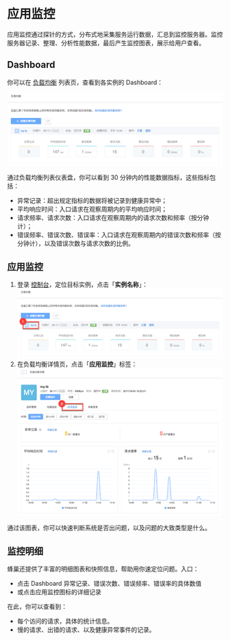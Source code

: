 # 应用监控

应用监控通过探针的方式，分布式地采集服务运行数据，汇总到监控服务器。监控服务器记录、整理、分析性能数据，最后产生监控图表，展示给用户查看。

## Dashboard

你可以在 [负载均衡](https://c.163.com/dashboard#/m/ingress/) 列表页，查看到各实例的 Dashboard：

![](../../image/使用指南-监控-dashboard.png)

通过负载均衡列表仪表盘，你可以看到 30 分钟内的性能数据指标，这些指标包括：

* 异常记录：超出规定指标的数据将被记录到健康异常中；
* 平均响应时间：入口请求在观察周期内的平均响应时间；
* 请求频率、请求次数：入口请求在观察周期内的请求次数和频率（按分钟计）；
* 错误频率、错误次数、错误率：入口请求在观察周期内的错误次数和频率（按分钟计），以及错误次数与请求次数的比例。



## 应用监控

1. 登录 [控制台](https://c.163.com/dashboard#/m/ingress/)，定位目标实例，点击「**实例名称**」：
![](../../image/使用指南-实例-点击名称.png)
2. 在负载均衡详情页，点击「**应用监控**」标签：
![](../../image/使用指南-监控-应用监控.png)

通过该图表，你可以快速判断系统是否出问题，以及问题的大致类型是什么。


## 监控明细

蜂巢还提供了丰富的明细图表和快照信息，帮助用你速定位问题。入口：

* 点击 Dashboard 异常记录、错误次数、错误频率、错误率的具体数值
* 或点击应用监控图标的详细记录

在此，你可以查看到：

* 每个访问的请求，具体的统计信息。
* 慢的请求、出错的请求、以及健康异常事件的记录。

